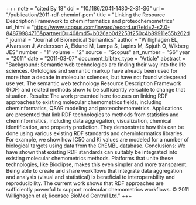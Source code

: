 +++
note = "cited By 18"
doi = "10.1186/2041-1480-2-S1-S6"
url = "/publication/2011-rdf-cheminf-pcm"
title = "Linking the Resource Description Framework to cheminformatics and proteochemometrics"
url_html = "https://www.scopus.com/inward/record.uri?eid=2-s2.0-84879984716&partnerID=40&md5=b026ab0d2253f250c4b89911e55b262d"
journal = "Journal of Biomedical Semantics"
author = "Willighagen EL, Alvarsson J, Andersson A, Eklund M, Lampa S, Lapins M, Spjuth O, Wikberg JES"
number = "1"
volume = "2"
source = "Scopus"
art_number = "S6"
year = "2011"
date = "2011-03-07"
document_bibtex_type = "Article"
abstract = "Background: Semantic web technologies are finding their way into the life sciences. Ontologies and semantic markup have already been used for more than a decade in molecular sciences, but have not found widespread use yet. The semantic web technology Resource Description Framework (RDF) and related methods show to be sufficiently versatile to change that situation. Results: The work presented here focuses on linking RDF approaches to existing molecular chemometrics fields, including cheminformatics, QSAR modeling and proteochemometrics. Applications are presented that link RDF technologies to methods from statistics and cheminformatics, including data aggregation, visualization, chemical identification, and property prediction. They demonstrate how this can be done using various existing RDF standards and cheminformatics libraries. For example, we show how IC50 and Ki values are modeled for a number of biological targets using data from the ChEMBL database. Conclusions: We have shown that existing RDF standards can suitably be integrated into existing molecular chemometrics methods. Platforms that unite these technologies, like Bioclipse, makes this even simpler and more transparent. Being able to create and share workflows that integrate data aggregation and analysis (visual and statistical) is beneficial to interoperability and reproducibility. The current work shows that RDF approaches are sufficiently powerful to support molecular chemometrics workflows. © 2011 Willighagen et al; licensee BioMed Central Ltd."
+++

